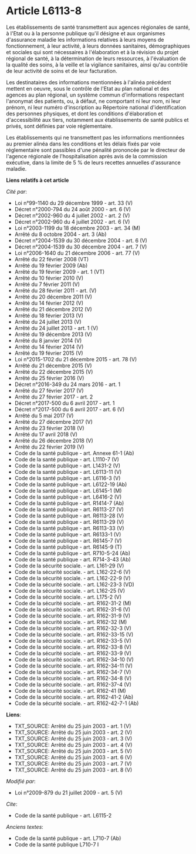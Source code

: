 # Article L6113-8

Les établissements de santé transmettent aux agences régionales de santé, à l'Etat ou à la personne publique qu'il désigne et
aux organismes d'assurance maladie les informations relatives à leurs moyens de fonctionnement, à leur activité, à leurs
données sanitaires, démographiques et sociales qui sont nécessaires à l'élaboration et à la révision du projet régional de
santé, à la détermination de leurs ressources, à l'évaluation de la qualité des soins, à la veille et la vigilance
sanitaires, ainsi qu'au contrôle de leur activité de soins et de leur facturation.

Les destinataires des informations mentionnées à l'alinéa précédent mettent en oeuvre, sous le contrôle de l'Etat au plan
national et des agences au plan régional, un système commun d'informations respectant l'anonymat des patients, ou, à défaut,
ne comportant ni leur nom, ni leur prénom, ni leur numéro d'inscription au Répertoire national d'identification des personnes
physiques, et dont les conditions d'élaboration et d'accessibilité aux tiers, notamment aux établissements de santé publics
et privés, sont définies par voie réglementaire.

Les établissements qui ne transmettent pas les informations mentionnées au premier alinéa dans les conditions et les délais
fixés par voie réglementaire sont passibles d'une pénalité prononcée par le directeur de l'agence régionale de
l'hospitalisation après avis de la commission exécutive, dans la limite de 5 % de leurs recettes annuelles d'assurance
maladie.

**Liens relatifs à cet article**

_Cité par_:

  - Loi n°99-1140 du 29 décembre 1999 - art. 33 (V)
  - Décret n°2000-794 du 24 août 2000 - art. 6 (V)
  - Décret n°2002-960 du 4 juillet 2002 - art. 2 (V)
  - Décret n°2002-960 du 4 juillet 2002 - art. 6 (V)
  - Loi n°2003-1199 du 18 décembre 2003 - art. 34 (M)
  - Arrêté du 8 octobre 2004 - art. 3 (Ab)
  - Décret n°2004-1539 du 30 décembre 2004 - art. 6 (V)
  - Décret n°2004-1539 du 30 décembre 2004 - art. 7 (V)
  - Loi n°2006-1640 du 21 décembre 2006 - art. 77 (V)
  - Arrêté du 22 février 2008 (VT)
  - Arrêté du 19 février 2009 (Ab)
  - Arrêté du 19 février 2009 - art. 1 (VT)
  - Arrêté du 10 février 2010 (V)
  - Arrêté du 7 février 2011 (V)
  - Arrêté du 28 février 2011 - art. (V)
  - Arrêté du 20 décembre 2011 (V)
  - Arrêté du 14 février 2012 (V)
  - Arrêté du 21 décembre 2012 (V)
  - Arrêté du 18 février 2013 (V)
  - Arrêté du 24 juillet 2013 (V)
  - Arrêté du 24 juillet 2013 - art. 1 (V)
  - Arrêté du 19 décembre 2013 (V)
  - Arrêté du 8 janvier 2014 (V)
  - Arrêté du 14 février 2014 (V)
  - Arrêté du 19 février 2015 (V)
  - Loi n°2015-1702 du 21 décembre 2015 - art. 78 (V)
  - Arrêté du 21 décembre 2015 (V)
  - Arrêté du 22 décembre 2015 (V)
  - Arrêté du 25 février 2016 (V)
  - Décret n°2016-349 du 24 mars 2016 - art. 1
  - Arrêté du 27 février 2017 (V)
  - Arrêté du 27 février 2017 - art. 2
  - Décret n°2017-500 du 6 avril 2017 - art. 1
  - Décret n°2017-500 du 6 avril 2017 - art. 6 (V)
  - Arrêté du 5 mai 2017 (V)
  - Arrêté du 27 décembre 2017 (V)
  - Arrêté du 23 février 2018 (V)
  - Arrêté du 17 avril 2018 (V)
  - Arrêté du 26 décembre 2018 (V)
  - Arrêté du 22 février 2019 (V)
  - Code de la santé publique - art. Annexe 61-1 (Ab)
  - Code de la santé publique - art. L1110-7 (V)
  - Code de la santé publique - art. L1431-2 (V)
  - Code de la santé publique - art. L6113-11 (V)
  - Code de la santé publique - art. L6116-3 (V)
  - Code de la santé publique - art. L6122-19 (Ab)
  - Code de la santé publique - art. L6145-1 (M)
  - Code de la santé publique - art. L6416-2 (V)
  - Code de la santé publique - art. R1414-7 (Ab)
  - Code de la santé publique - art. R6113-27 (V)
  - Code de la santé publique - art. R6113-28 (V)
  - Code de la santé publique - art. R6113-29 (V)
  - Code de la santé publique - art. R6113-33 (V)
  - Code de la santé publique - art. R6133-1 (V)
  - Code de la santé publique - art. R6145-7 (V)
  - Code de la santé publique - art. R6145-9 (T)
  - Code de la santé publique - art. R710-5-24 (Ab)
  - Code de la santé publique - art. R714-3-43 (Ab)
  - Code de la sécurité sociale. - art. L161-29 (V)
  - Code de la sécurité sociale. - art. L162-22-6 (V)
  - Code de la sécurité sociale. - art. L162-22-9 (V)
  - Code de la sécurité sociale. - art. L162-23-3 (VD)
  - Code de la sécurité sociale. - art. L162-25 (V)
  - Code de la sécurité sociale. - art. L175-2 (V)
  - Code de la sécurité sociale. - art. R162-31-2 (M)
  - Code de la sécurité sociale. - art. R162-31-6 (V)
  - Code de la sécurité sociale. - art. R162-31-9 (V)
  - Code de la sécurité sociale. - art. R162-32 (M)
  - Code de la sécurité sociale. - art. R162-32-3 (V)
  - Code de la sécurité sociale. - art. R162-33-15 (V)
  - Code de la sécurité sociale. - art. R162-33-5 (V)
  - Code de la sécurité sociale. - art. R162-33-8 (V)
  - Code de la sécurité sociale. - art. R162-33-9 (V)
  - Code de la sécurité sociale. - art. R162-34-10 (V)
  - Code de la sécurité sociale. - art. R162-34-11 (V)
  - Code de la sécurité sociale. - art. R162-34-7 (V)
  - Code de la sécurité sociale. - art. R162-34-8 (V)
  - Code de la sécurité sociale. - art. R162-37-4 (V)
  - Code de la sécurité sociale. - art. R162-41 (M)
  - Code de la sécurité sociale. - art. R162-41-2 (Ab)
  - Code de la sécurité sociale. - art. R162-42-7-1 (Ab)

**Liens**:

  - TXT_SOURCE: Arrêté du 25 juin 2003 - art. 1 (V)
  - TXT_SOURCE: Arrêté du 25 juin 2003 - art. 2 (V)
  - TXT_SOURCE: Arrêté du 25 juin 2003 - art. 3 (V)
  - TXT_SOURCE: Arrêté du 25 juin 2003 - art. 4 (V)
  - TXT_SOURCE: Arrêté du 25 juin 2003 - art. 5 (V)
  - TXT_SOURCE: Arrêté du 25 juin 2003 - art. 6 (V)
  - TXT_SOURCE: Arrêté du 25 juin 2003 - art. 7 (V)
  - TXT_SOURCE: Arrêté du 25 juin 2003 - art. 8 (V)

_Modifié par_:

  - Loi n°2009-879 du 21 juillet 2009 - art. 5 (V)

_Cite_:

  - Code de la santé publique - art. L6115-2

_Anciens textes_:

  - Code de la santé publique - art. L710-7 (Ab)
  - Code de la santé publique L710-7 I
